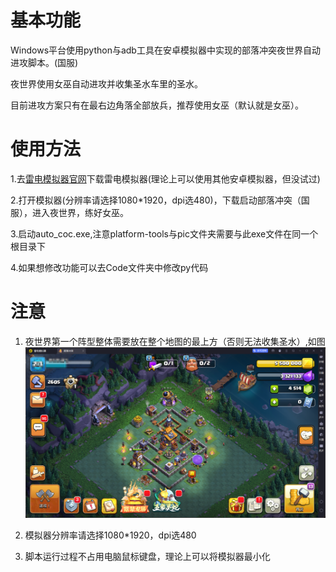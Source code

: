 # 基本功能
Windows平台使用python与adb工具在安卓模拟器中实现的部落冲突夜世界自动进攻脚本。(国服)  

夜世界使用女巫自动进攻并收集圣水车里的圣水。  

目前进攻方案只有在最右边角落全部放兵，推荐使用女巫（默认就是女巫）。  


# 使用方法
1.去[雷电模拟器官网](https://www.ldmnq.com/)下载雷电模拟器(理论上可以使用其他安卓模拟器，但没试过)


2.打开模拟器(分辨率请选择1080*1920，dpi选480)，下载启动部落冲突（国服），进入夜世界，练好女巫。


3.启动auto_coc.exe,注意platform-tools与pic文件夹需要与此exe文件在同一个根目录下


4.如果想修改功能可以去Code文件夹中修改py代码

# 注意

1. 夜世界第一个阵型整体需要放在整个地图的最上方（否则无法收集圣水）,如图
   ![本地图片](./pic/eg.png "图片示例")

2. 模拟器分辨率请选择1080*1920，dpi选480
   
3. 脚本运行过程不占用电脑鼠标键盘，理论上可以将模拟器最小化